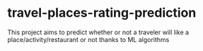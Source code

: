 # travel-places-rating-prediction
This project aims to predict whether or not a traveler will like a place/activity/restaurant or not thanks to ML algorithms
